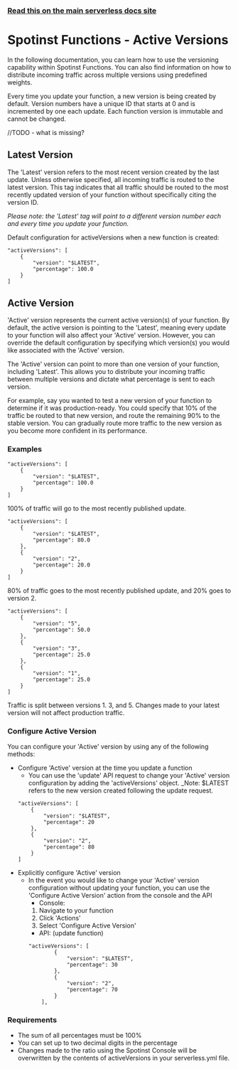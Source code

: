 <!--
title: Serverless Framework - Spotinst Functions Guide - Active Versions
menuText: Active Versions
menuOrder: 12
description: How to set which versions to deploy
layout: Doc
-->

<!-- DOCS-SITE-LINK:START automatically generated -->
### [Read this on the main serverless docs site](https://www.serverless.com/framework/docs/providers/spotinst/guide/active-versions)
<!-- DOCS-SITE-LINK:END -->

# Spotinst Functions - Active Versions

In the following documentation, you can learn how to use the versioning capability within Spotinst Functions. You can also find information on how to distribute incoming traffic across multiple versions using predefined weights. 

Every time you update your function, a new version is being created by default. Version numbers have a unique ID that starts at 0 and is incremented by one each update. Each function version is immutable and cannot be changed. 

//TODO - what is missing?

## Latest Version
The 'Latest' version refers to the most recent version created by the last update. Unless otherwise specified, all incoming traffic is routed to the latest version. This tag indicates that all traffic should be routed to the most recently updated version of your function without specifically citing the version ID.

*Please note: the 'Latest' tag will point to a different version number each and every time you update your function.*

Default configuration for activeVersions when a new function is created:
```
"activeVersions": [
	{
		"version": "$LATEST",
		"percentage": 100.0
	}
]
```


## Active Version
'Active' version represents the current active version(s) of your function. By default, the active version is pointing to the 'Latest', meaning every update to your function will also affect your 'Active' version. However, you can override the default configuration by specifying which version(s) you would like associated with the 'Active' version.

The 'Active' version can point to more than one version of your function, including 'Latest'. This allows you to distribute your incoming traffic between multiple versions and dictate what percentage is sent to each version.

For example, say you wanted to test a new version of your function to determine if it was production-ready. You could specify that 10% of the traffic be routed to that new version, and route the remaining 90% to the stable version. You can gradually route more traffic to the new version as you become more confident in its performance.

### Examples
```
"activeVersions": [
	{
		"version": "$LATEST",
		"percentage": 100.0
	}
]
```

100% of traffic will go to the most recently published update.

```
"activeVersions": [
	{
		"version": "$LATEST",
		"percentage": 80.0
	},
	{
		"version": "2",
		"percentage": 20.0
	}
]
```
80% of traffic goes to the most recently published update, and 20% goes to version 2.

```
"activeVersions": [
	{
		"version": "5",
		"percentage": 50.0
	},
	{
		"version": "3",
		"percentage": 25.0
	},
	{
		"version": "1",
		"percentage": 25.0
	}
]
```
Traffic is split between versions 1. 3, and 5. Changes made to your latest version will not affect production traffic.

### Configure Active Version
You can configure your 'Active' version by using any of the following methods:
- Configure 'Active' version at the time you update a function
	- You can use the 'update' API request to change your 'Active' version configuration by adding the 'activeVersions' object. _Note: $LATEST refers to the new version created following the update request.
	```
    "activeVersions": [
      	{
       		"version": "$LATEST",
       		"percentage": 20
      	},
      	{
       		"version": "2",
       		"percentage": 80
      	}
    ]
	```
- Explicitly configure 'Active' version
	- In the event you would like to change your 'Active' version configuration without updating your function, you can use the 'Configure Active Version' action from the console and the API
		- Console:
		1. Navigate to your function
		2. Click 'Actions'
		3. Select 'Configure Active Version'
		- API: (update function)
		```
		"activeVersions": [
      			{
        			"version": "$LATEST",
        			"percentage": 30
      			},
      			{
        			"version": "2",
        			"percentage": 70
      			}
    		],
    	```

### Requirements
- The sum of all percentages must be 100%
- You can set up to two decimal digits in the percentage
- Changes made to the ratio using the Spotinst Console will be overwritten by the contents of activeVersions in your serverless.yml file.